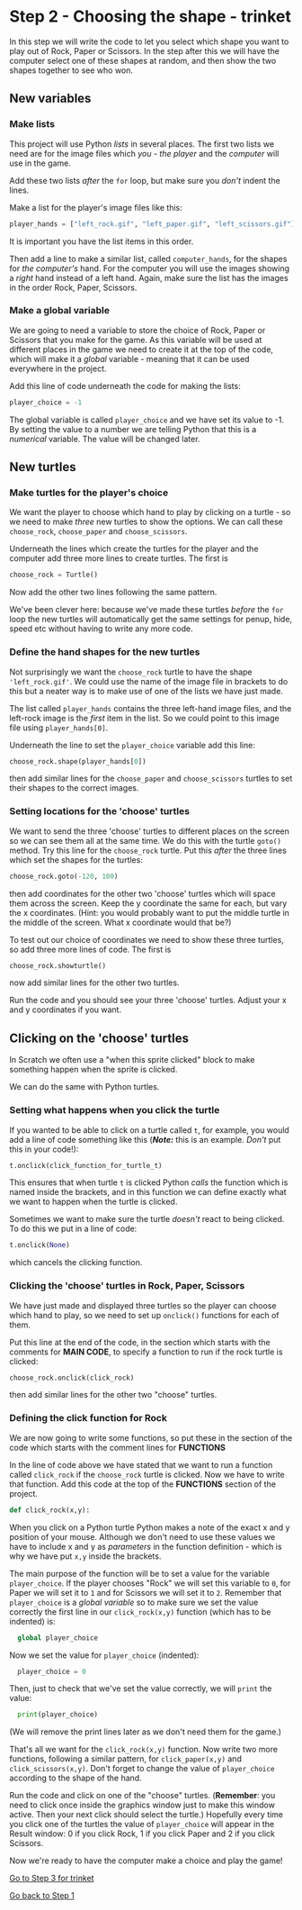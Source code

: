 # Step 2 - Choosing the shape - trinket

In this step we will write the code to let you select which shape you want to play out of Rock, Paper or Scissors. In the step after this we will have the computer select one of these shapes at random, and then show the two shapes together to see who won.

## New variables

### Make lists

This project will use Python *lists* in several places. The first two lists we need are for the image files which *you - the player* and the *computer* will use in the game.

Add these two lists *after* the ```for``` loop, but make sure you *don't* indent the lines.

Make a list for the player's image files like this:

```python
player_hands = ["left_rock.gif", "left_paper.gif", "left_scissors.gif"]
```

It is important you have the list items in this order.

Then add a line to make a similar list, called ```computer_hands```, for the shapes for *the computer's* hand. For the computer you will use the images showing a *right* hand instead of a left hand. Again, make sure the list has the images in the order Rock, Paper, Scissors.

### Make a global variable

We are going to need a variable to store the choice of Rock, Paper or Scissors that you make for the game. As this variable will be used at different places in the game we need to create it at the top of the code, which will make it a *global* variable - meaning that it can be used everywhere in the project.

Add this line of code underneath the code for making the lists:

```python
player_choice = -1
```

The global variable is called ```player_choice``` and we have set its value to -1. By setting the value to a number we are telling Python that this is a *numerical* variable. The value will be changed later.

## New turtles

### Make turtles for the player's choice

We want the player to choose which hand to play by clicking on a turtle - so we need to make *three* new turtles to show the options. We can call these ```choose_rock```, ```choose_paper``` and ```choose_scissors```.

Underneath the lines which create the turtles for the player and the computer add three more lines to create turtles. The first is

```python
choose_rock = Turtle()
```

Now add the other two lines following the same pattern.

We've been clever here: because we've made these turtles *before* the ```for``` loop the new turtles will automatically get the same settings for penup, hide, speed etc without having to write any more code.

### Define the hand shapes for the new turtles

Not surprisingly we want the ```choose_rock``` turtle to have the shape ```'left_rock.gif'```. We could use the name of the image file in brackets to do this but a neater way is to make use of one of the lists we have just made.

The list called ```player_hands``` contains the three left-hand image files, and the left-rock image is the *first* item in the list. So we could point to this image file using ```player_hands[0]```.

Underneath the line to set the ```player_choice``` variable add this line:

```python
choose_rock.shape(player_hands[0])
```

then add similar lines for the ```choose_paper``` and ```choose_scissors``` turtles to set their shapes to the correct images.

### Setting locations for the 'choose' turtles

We want to send the three 'choose' turtles to different places on the screen so we can see them all at the same time. We do this with the turtle ```goto()``` method. Try this line for the ```choose_rock``` turtle. Put this *after* the three lines which set the shapes for the turtles:

```python
choose_rock.goto(-120, 100)
```

then add coordinates for the other two 'choose' turtles which will space them across the screen. Keep the y coordinate the same for each, but vary the x coordinates. (Hint: you would probably want to put the middle turtle in the middle of the screen. What x coordinate would that be?)

To test out our choice of coordinates we need to show these three turtles, so add three more lines of code. The first is

```python
choose_rock.showturtle()
```

now add similar lines for the other two turtles.

Run the code and you should see your three 'choose' turtles. Adjust your x and y coordinates if you want.

## Clicking on the 'choose' turtles

In Scratch we often use a "when this sprite clicked" block to make something happen when the sprite is clicked.

We can do the same with Python turtles.

### Setting what happens when you click the turtle

If you wanted to be able to click on a turtle called ```t```, for example, you would add a line of code something like this (***Note:*** this is an example. *Don't* put this in your code!):

```python
t.onclick(click_function_for_turtle_t)
```

This ensures that when turtle ```t``` is clicked Python *calls* the function which is named inside the brackets, and in this function we can define exactly what we want to happen when the turtle is clicked.

Sometimes we want to make sure the turtle *doesn't* react to being clicked. To do this we put in a line of code:

```python
t.onclick(None)
```

which cancels the clicking function.

### Clicking the 'choose' turtles in Rock, Paper, Scissors

We have just made and displayed three turtles so the player can choose which hand to play, so we need to set up ```onclick()``` functions for each of them.

Put this line at the end of the code, in the section which starts with the comments for **MAIN CODE**, to specify a function to run if the rock turtle is clicked:

```python
choose_rock.onclick(click_rock)
```

then add similar lines for the other two "choose" turtles.

### Defining the click function for Rock

We are now going to write some functions, so put these in the section of the code which starts with the comment lines for **FUNCTIONS**

In the line of code above we have stated that we want to run a function called ```click_rock``` if the ```choose_rock``` turtle is clicked. Now we have to write that function. Add this code at the top of the **FUNCTIONS** section of the project.

```python
def click_rock(x,y):
```

When you click on a Python turtle Python makes a note of the exact x and y position of your mouse. Although we don't need to use these values we have to include x and y as *parameters* in the function definition - which is why we have put ```x,y``` inside the brackets.

The main purpose of the function will be to set a value for the variable ```player_choice```. If the player chooses "Rock" we will set this variable to ```0```, for Paper we will set it to ```1``` and for Scissors we will set it to ```2```. Remember that ```player_choice``` is a *global variable* so to make sure we set the value correctly the first line in our ```click_rock(x,y)``` function (which has to be indented) is:

```python
  global player_choice
```

Now we set the value for ```player_choice``` (indented):

```python
  player_choice = 0
```

Then, just to check that we've set the value correctly, we will ```print``` the value:

```python
  print(player_choice)
```

(We will remove the print lines later as we don't need them for the game.)

That's all we want for the ```click_rock(x,y)``` function. Now write two more functions, following a similar pattern, for ```click_paper(x,y)``` and ```click_scissors(x,y)```. Don't forget to change the value of ```player_choice``` according to the shape of the hand.

Run the code and click on one of the "choose" turtles. (**Remember**: you need to click once inside the graphics window just to make this window active. Then your next click should select the turtle.) Hopefully every time you click one of the turtles the value of ```player_choice``` will appear in the Result window: 0 if you click Rock, 1 if you click Paper and 2 if you click Scissors.

Now we're ready to have the computer make a choice and play the game!

[Go to Step 3 for trinket](../Step3-Play-the-game-trinket)

[Go back to Step 1](../Step1-Make-Turtles-trinket)
